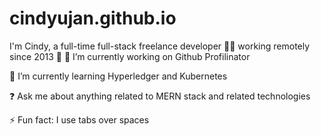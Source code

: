 # cindyujan.github.io
I'm Cindy, a full-time full-stack freelance developer 👨‍💻 working remotely since 2013 🚀
🔭 I’m currently working on Github Profilinator

🌱 I’m currently learning Hyperledger and Kubernetes

❓ Ask me about anything related to MERN stack and related technologies

⚡ Fun fact: I use tabs over spaces
